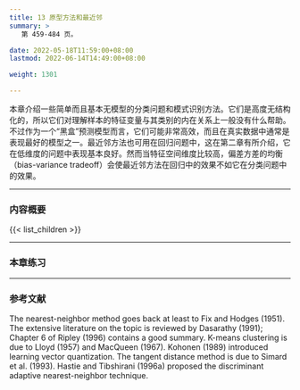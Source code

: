 ```yaml
---
title: 13 原型方法和最近邻
summary: >
   第 459-484 页。

date: 2022-05-18T11:59:00+08:00
lastmod: 2022-06-14T14:49:00+08:00

weight: 1301

---
```


本章介绍一些简单而且基本无模型的分类问题和模式识别方法。它们是高度无结构化的，所以它们对理解样本的特征变量与其类别的内在关系上一般没有什么帮助。不过作为一个“黑盒”预测模型而言，它们可能非常高效，而且在真实数据中通常是表现最好的模型之一。最近邻方法也可用在回归问题中，这在第二章有所介绍，它在低维度的问题中表现基本良好。然而当特征空间维度比较高，偏差方差的均衡（bias-variance tradeoff）会使最近邻方法在回归中的效果不如它在分类问题中的效果。

----------
### 内容概要
{{< list_children >}}

----------
### 本章练习

----------
### 参考文献

The nearest-neighbor method goes back at least to Fix and Hodges (1951).
The extensive literature on the topic is reviewed by Dasarathy (1991);
Chapter 6 of Ripley (1996) contains a good summary. K-means clustering
is due to Lloyd (1957) and MacQueen (1967). Kohonen (1989) introduced
learning vector quantization. The tangent distance method is due to
Simard et al. (1993). Hastie and Tibshirani (1996a) proposed the discriminant
adaptive nearest-neighbor technique.
